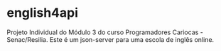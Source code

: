 # english4api
Projeto Individual do Módulo 3 do curso Programadores Cariocas - Senac/Resilia.
Este é um json-server para uma escola de inglês online. 
